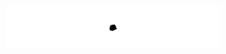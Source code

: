 <div align="center">
  <img src="https://github.com/mistermboy/mistermboy/blob/master/run.gif"/>
</div>  
